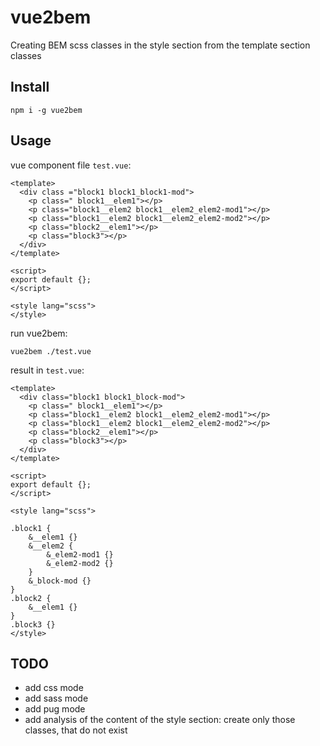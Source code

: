 # vue2bem

Creating BEM scss classes in the style section from the template section classes

## Install

```npm i -g vue2bem```

## Usage

vue component file ```test.vue```:

``` vue
<template>
  <div class ="block1 block1_block1-mod">
    <p class=" block1__elem1"></p>
    <p class="block1__elem2 block1__elem2_elem2-mod1"></p>
    <p class="block1__elem2 block1__elem2_elem2-mod2"></p>
    <p class="block2__elem1"></p>
    <p class="block3"></p>
  </div>
</template>

<script>
export default {};
</script>

<style lang="scss">
</style>
```

run vue2bem:

```vue2bem ./test.vue```

result in ```test.vue```:

```vue
<template>
  <div class="block1 block1_block-mod">
    <p class=" block1__elem1"></p>
    <p class="block1__elem2 block1__elem2_elem2-mod1"></p>
    <p class="block1__elem2 block1__elem2_elem2-mod2"></p>
    <p class="block2__elem1"></p>
    <p class="block3"></p>
  </div>
</template>

<script>
export default {};
</script>

<style lang="scss">

.block1 {
    &__elem1 {}
    &__elem2 {
        &_elem2-mod1 {}
        &_elem2-mod2 {}
    }
    &_block-mod {}
}
.block2 {
    &__elem1 {}
}
.block3 {}
</style>
```

## TODO

- add css mode
- add sass mode
- add pug mode
- add analysis of the content of the style section: create only those classes, that do not exist
